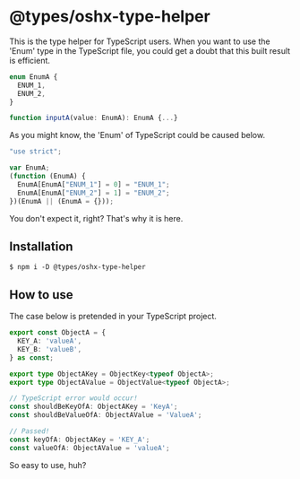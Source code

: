# @types/oshx-type-helper
This is the type helper for TypeScript users.
When you want to use the 'Enum' type in the TypeScript file, you could get a doubt that this built result is efficient.
```typescript
enum EnumA {
  ENUM_1,
  ENUM_2,
}

function inputA(value: EnumA): EnumA {...}
```

As you might know, the 'Enum' of TypeScript could be caused below.
```javascript
"use strict";

var EnumA;
(function (EnumA) {
  EnumA[EnumA["ENUM_1"] = 0] = "ENUM_1";
  EnumA[EnumA["ENUM_2"] = 1] = "ENUM_2";
})(EnumA || (EnumA = {}));
```

You don't expect it, right?
That's why it is here.

## Installation
```shell
$ npm i -D @types/oshx-type-helper
```

## How to use
The case below is pretended in your TypeScript project.
```typescript
export const ObjectA = {
  KEY_A: 'valueA',
  KEY_B: 'valueB',
} as const;

export type ObjectAKey = ObjectKey<typeof ObjectA>;
export type ObjectAValue = ObjectValue<typeof ObjectA>;

// TypeScript error would occur!
const shouldBeKeyOfA: ObjectAKey = 'KeyA';
const shouldBeValueOfA: ObjectAValue = 'ValueA';

// Passed!
const keyOfA: ObjectAKey = 'KEY_A';
const valueOfA: ObjectAValue = 'valueA';
```

So easy to use, huh?
